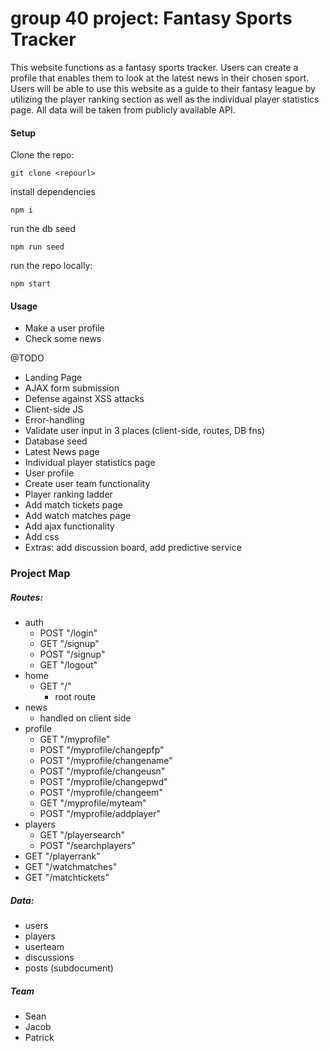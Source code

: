 # group 40 project: Fantasy Sports Tracker

This website functions as a fantasy sports tracker. Users can create a profile that enables them to look at the latest news in their chosen sport. Users will be able to use this website as a guide to their fantasy league by utilizing the player ranking section as well as the individual player statistics page. All data will be taken from publicly available API.

#### Setup
Clone the repo: 
```console 
git clone <repourl> 
```

install dependencies 
```console 
npm i 
```

run the db seed 
```console 
npm run seed
```

run the repo locally:
```console 
npm start
```

#### Usage
- Make a user profile
- Check some news

@TODO
- Landing Page
- AJAX form submission
- Defense against XSS attacks
- Client-side JS
- Error-handling
- Validate user input in 3 places (client-side, routes, DB fns)
- Database seed
- Latest News page
- Individual player statistics page
- User profile
- Create user team functionality
- Player ranking ladder
- Add match tickets page
- Add watch matches page
- Add ajax functionality
- Add css
- Extras: add discussion board, add predictive service

### Project Map

##### Routes:
- auth
    - POST "/login"
    - GET "/signup"
    - POST "/signup"
    - GET "/logout"
- home
    - GET "/"
        - root route 
- news 
    - handled on client side
- profile
    - GET "/myprofile"
    - POST "/myprofile/changepfp"
    - POST "/myprofile/changename"
    - POST "/myprofile/changeusn"
    - POST "/myprofile/changepwd"
    - POST "/myprofile/changeem"
    - GET "/myprofile/myteam"
    - POST "/myprofile/addplayer"
- players 
    - GET "/playersearch"
    - POST "/searchplayers"
- GET "/playerrank"
- GET "/watchmatches"
- GET "/matchtickets"

##### Data:

- users
- players
- userteam
- discussions
- posts (subdocument)

##### Team
- Sean
- Jacob 
- Patrick
